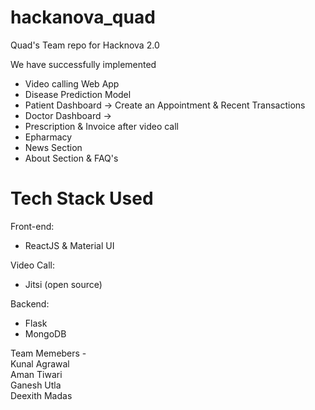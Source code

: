 # hackanova_quad
Quad's Team repo for Hacknova 2.0

We have successfully implemented 

- Video calling Web App
- Disease Prediction Model
- Patient Dashboard -> Create an Appointment & Recent Transactions
- Doctor Dashboard -> 
- Prescription & Invoice after video call
- Epharmacy 
- News Section 
- About Section & FAQ's




# Tech Stack Used
Front-end:
- ReactJS & Material UI

Video Call:
- Jitsi (open source)

Backend:
- Flask
- MongoDB



Team Memebers - <br />
Kunal Agrawal <br />
Aman Tiwari <br />
Ganesh Utla <br />
Deexith Madas 
